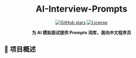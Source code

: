 
<div align="center">
<h1>AI-Interview-Prompts</h1>
  
[![GitHub stars](https://img.shields.io/github/stars/username/DevInterviewPrompts.svg?style=social&label=Star)](https://github.com/QFifteen/AI-Interview-Prompts) 
[![License](https://img.shields.io/badge/license-MIT-blue.svg)](LICENSE)

**为 AI 模拟面试提供 Prompts 词库，面向中文程序员**

</div>

## 📖 项目概述

